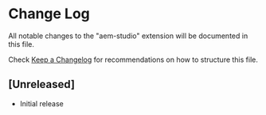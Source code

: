 # Change Log

All notable changes to the "aem-studio" extension will be documented in this file.

Check [Keep a Changelog](http://keepachangelog.com/) for recommendations on how to structure this file.

## [Unreleased]

- Initial release